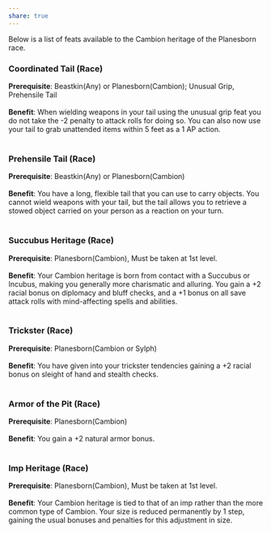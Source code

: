 ```yaml
---
share: true
---
```


Below is a list of feats available to the Cambion heritage of the Planesborn race.

<h3><span><p>Coordinated Tail (Race)</p></span></h3><p><span><p><b>Prerequisite</b>:    Beastkin(Any) or Planesborn(Cambion); Unusual Grip, Prehensile Tail<br><br><b>Benefit</b>:    When wielding weapons in your tail using the unusual grip feat you do not take the -2 penalty to attack rolls for doing so. You can also now use your tail to grab unattended items within 5 feet as a 1 AP action.<br><br></p></span></p><h3><span><p>Prehensile Tail (Race)</p></span></h3><p><span><p><b>Prerequisite</b>:    Beastkin(Any) or Planesborn(Cambion)<br><br><b>Benefit</b>:    You have a long, flexible tail that you can use to carry objects. You cannot wield weapons with your tail, but the tail allows you to retrieve a stowed object carried on your person as a reaction on your turn.<br><br></p></span></p><h3><span><p>Succubus Heritage (Race)</p></span></h3><p><span><p><b>Prerequisite</b>:    Planesborn(Cambion),  Must be taken at 1st level.<br><br><b>Benefit</b>:    Your Cambion heritage is born from contact with a Succubus or Incubus, making you generally more charismatic and alluring. You gain a +2 racial bonus on diplomacy and bluff checks, and a +1 bonus on all save attack rolls with mind-affecting spells and abilities.<br><br></p></span></p><h3><span><p>Trickster (Race)</p></span></h3><p><span><p><b>Prerequisite</b>:    Planesborn(Cambion or Sylph)<br><br><b>Benefit</b>:    You have given into your trickster tendencies gaining a +2 racial bonus on sleight of hand and stealth checks.<br><br></p></span></p><h3><span><p>Armor of the Pit (Race)</p></span></h3><p><span><p><b>Prerequisite</b>:    Planesborn(Cambion)<br><br><b>Benefit</b>:    You gain a +2 natural armor bonus.<br><br></p></span></p><h3><span><p>Imp Heritage (Race)</p></span></h3><p><span><p><b>Prerequisite</b>:    Planesborn(Cambion),  Must be taken at 1st level.<br><br><b>Benefit</b>:    Your Cambion heritage is tied to that of an imp rather than the more common type of Cambion. Your size is reduced permanently by 1 step, gaining the usual bonuses and penalties for this adjustment in size.<br><br></p></span></p>